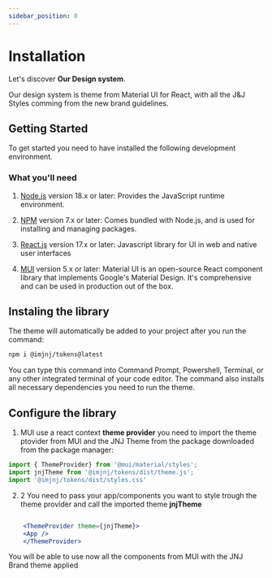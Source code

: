 ```yaml
---
sidebar_position: 0
---
```


# Installation

Let's discover **Our Design system**.

Our design system is theme from Material UI for React, with all the J&J Styles comming from the new brand guidelines.

## Getting Started

To get started you need to have installed the following development environment.

### What you'll need

1. [Node.js](https://react.dev/) version 18.x or later: Provides the JavaScript runtime environment.

2. [NPM](https://www.npmjs.com/) version 7.x or later: Comes bundled with Node.js, and is used for installing and managing packages.

3. [React.js](https://react.dev/) version 17.x or later: Javascript library for UI in web and native user interfaces

4. [MUI](https://mui.com/material-ui/getting-started/) version 5.x or later: Material UI is an open-source React component library that implements Google's Material Design. It's comprehensive and can be used in production out of the box.

## Instaling the library

The theme will automatically be added to your project after you run the command:

```bash
npm i @imjnj/tokens@latest
```

You can type this command into Command Prompt, Powershell, Terminal, or any other integrated terminal of your code editor.
The command also installs all necessary dependencies you need to run the theme.

## Configure the library

1. MUI use a react context **theme provider** you need to import the theme ptovider from MUI and the JNJ Theme from the package downloaded from the package manager:

```jsx title="src/main.jsx"
import { ThemeProvider} from '@mui/material/styles';
import jnjTheme from '@imjnj/tokens/dist/theme.js';
import '@imjnj/tokens/dist/styles.css'
```

2.  2 You need to pass your app/components you want to style trough the theme provider and call the imported theme **jnjTheme**

```jsx title="src/main.jsx"

    <ThemeProvider theme={jnjTheme}>
    <App />
    </ThemeProvider>
```

You will be able to use now all the components from MUI with the JNJ Brand theme applied
